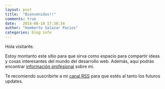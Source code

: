 ```yaml
---
layout: post
title:  "Bienvenidos!!"
comments: true
date:   2014-08-10 17:30:34
author: "Humberto Salazar Pacios"
categories: blog info
---
```


Hola visitante.

Estoy montanto este sitio para que sirva como espacio para compartir ideas y cosas interesantes del mundo del desarrollo
web. Además, aquí podrás encontrar [información profesional][about] sobre mi.

Te recomiendo suscribirte a mi [canal RSS][feed] para que estés al tanto los futuros updates.

[about]: /about/
[feed]:  /feed.xml
